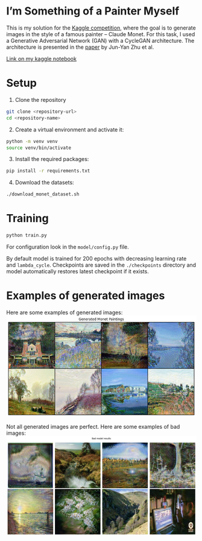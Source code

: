 # I’m Something of a Painter Myself

This is my solution for the [Kaggle competition](https://www.kaggle.com/competitions/gan-getting-started), where the goal is to generate images in the style of a famous painter – Claude Monet. For this task, I used a Generative Adversarial Network (GAN) with a CycleGAN architecture. The architecture is presented in the [paper](https://arxiv.org/pdf/1703.10593) by Jun-Yan Zhu et al.

[Link on my kaggle notebook](https://www.kaggle.com/code/pavelkopka/i-m-something-of-a-painter-myself)


# Setup

1. Clone the repository
```bash
git clone <repository-url>
cd <repository-name>
```

2. Create a virtual environment and activate it:
```sh
python -m venv venv
source venv/bin/activate
```

3. Install the required packages:
```sh
pip install -r requirements.txt
```

4. Download the datasets:
```sh
./download_monet_dataset.sh
```


# Training
```sh
python train.py
```

For configuration look in the `model/config.py` file.

By default model is trained for 200 epochs with decreasing learning rate and `lambda_cycle`. Checkpoints are saved in the `./checkpoints` directory and model automatically restores latest checkpoint if it exists.

# Examples of generated images
Here are some examples of generated images:
![Example Image](./examples/generated_examples.png)

Not all generated images are perfect. Here are some examples of bad images:
![Bad Example Image](./examples/bad_examples.png)
